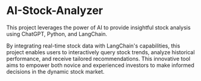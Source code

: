 # AI-Stock-Analyzer
This project leverages the power of AI to provide insightful stock analysis using ChatGPT, Python, and LangChain. 

By integrating real-time stock data with LangChain's capabilities, this project enables users to interactively query stock trends, analyze historical performance, and receive tailored recommendations. This innovative tool aims to empower both novice and experienced investors to make informed decisions in the dynamic stock market.
